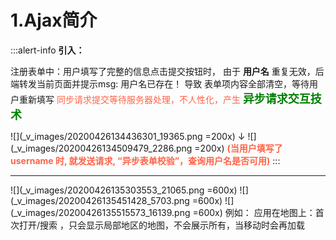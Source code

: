 # 1.Ajax简介
:::alert-info
**引入：**

注册表单中：用户填写了完整的信息点击提交按钮时，
由于 **用户名** 重复无效，后端转发当前页面并提示msg: 用户名已存在！
导致 表单项内容全部清空，等待用户重新填写
<font color=tomato>同步请求提交等待服务器处理，不人性化，产生 </font><font color=green size=4>**异步请求交互技术**</font>

![](_v_images/20200426134436301_19365.png =200x)
		↓
![](_v_images/20200426134509479_2286.png =200x)
<font color=tomato>**(当用户填写了 username 时, 就发送请求, “异步表单校验”，查询用户名是否可用)**</font>
:::
***
![](_v_images/20200426135303553_21065.png =600x)
![](_v_images/20200426135451428_5703.png =600x)
![](_v_images/20200426135515573_16139.png =600x)
例如：
应用在地图上：首次打开/搜索  ，只会显示局部地区的地图，不会展示所有，当移动时会再加载


